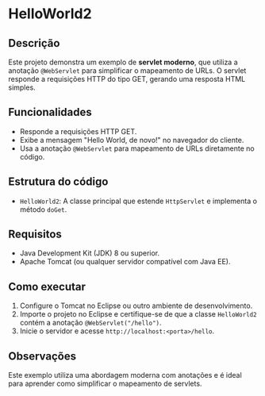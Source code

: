 # HelloWorld2

## Descrição
Este projeto demonstra um exemplo de **servlet moderno**, que utiliza a anotação `@WebServlet` para simplificar o mapeamento de URLs. O servlet responde a requisições HTTP do tipo GET, gerando uma resposta HTML simples.

## Funcionalidades
- Responde a requisições HTTP GET.
- Exibe a mensagem "Hello World, de novo!" no navegador do cliente.
- Usa a anotação `@WebServlet` para mapeamento de URLs diretamente no código.

## Estrutura do código
- `HelloWorld2`: A classe principal que estende `HttpServlet` e implementa o método `doGet`.

## Requisitos
- Java Development Kit (JDK) 8 ou superior.
- Apache Tomcat (ou qualquer servidor compatível com Java EE).

## Como executar
1. Configure o Tomcat no Eclipse ou outro ambiente de desenvolvimento.
2. Importe o projeto no Eclipse e certifique-se de que a classe `HelloWorld2` contém a anotação `@WebServlet("/hello")`.
3. Inicie o servidor e acesse `http://localhost:<porta>/hello`.

## Observações
Este exemplo utiliza uma abordagem moderna com anotações e é ideal para aprender como simplificar o mapeamento de servlets.
